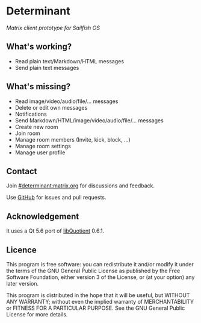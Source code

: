 # Determinant

*Matrix client prototype for Sailfish OS*

## What's working?

* Read plain text/Markdown/HTML messages
* Send plain text messages

## What's missing?

* Read image/video/audio/file/... messages
* Delete or edit own messages
* Notifications
* Send Markdown/HTML/image/video/audio/file/... messages
* Create new room
* Join room
* Manage room members (Invite, kick, block, ...)
* Manage room settings
* Manage user profile

## Contact 

Join [#determinant:matrix.org](https://matrix.to/#/!FuBXURHQWjgDebjFVi:matrix.org?via=matrix.org) for discussions and feedback.

Use [GitHub](https://github.com/R1tschY/harbour-determinant) for issues and pull requests.

## Acknowledgement

It uses a Qt 5.6 port of [libQuotient](https://github.com/quotient-im/libQuotient) 0.6.1.

## Licence

This program is free software: you can redistribute it and/or modify it under the terms of the GNU General Public License as published by the Free Software Foundation, either version 3 of the License, or (at your option) any later version.

This program is distributed in the hope that it will be useful, but WITHOUT ANY WARRANTY; without even the implied warranty of MERCHANTABILITY or FITNESS FOR A PARTICULAR PURPOSE. See the GNU General Public License for more details.
